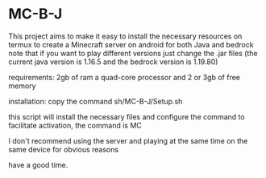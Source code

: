 # MC-B-J 

This project aims to make it easy to install the necessary resources on termux to create a Minecraft server on android for both Java and bedrock note that if you want to play different versions just change the .jar files (the current java version is 1.16.5 and the bedrock version is 1.19.80)

requirements: 2gb of ram a quad-core processor and 2 or 3gb of free memory 

installation:
copy the command sh/MC-B-J/Setup.sh

this script will install the necessary files and configure the command to facilitate activation, the command is MC

I don't recommend using the server and playing at the same time on the same device for obvious reasons

 have a good time.
